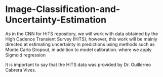 # Image-Classification-and-Uncertainty-Estimation
As in the CNN for HiTS repository, we will work with data obtained by the High Cadence Transient Survey (HiTS), however, this work will be mainly directed at estimating uncertainty in predictions using methods such as Monte Carlo Dropout, in addition to model calibration. where we apply Sigmoid regression


It is important to say that the HITS data was provided by Dr. Guillermo Cabrera Vives.
